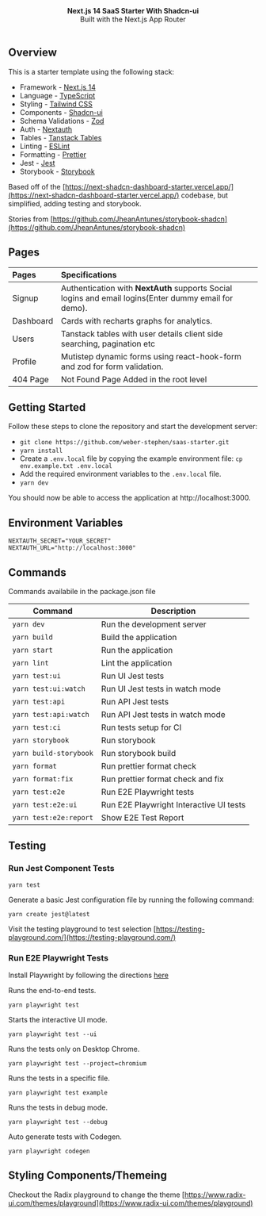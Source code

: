 <div align="center"><strong>Next.js 14 SaaS Starter With Shadcn-ui</strong></div>
<div align="center">Built with the Next.js App Router</div>
<br />
<div align="center">
<span>
</div>

## Overview

This is a starter template using the following stack:

- Framework - [Next.js 14](https://nextjs.org/14)
- Language - [TypeScript](https://www.typescriptlang.org)
- Styling - [Tailwind CSS](https://tailwindcss.com)
- Components - [Shadcn-ui](https://ui.shadcn.com)
- Schema Validations - [Zod](https://zod.dev)
- Auth - [Nextauth](https://next-auth.js.org)
- Tables - [Tanstack Tables](https://tanstack.com/table/)
- Linting - [ESLint](https://eslint.org)
- Formatting - [Prettier](https://prettier.io)
- Jest - [Jest](https://jestjs.io/)
- Storybook - [Storybook](https://storybook.js.org/)

Based off of the [https://next-shadcn-dashboard-starter.vercel.app/](https://next-shadcn-dashboard-starter.vercel.app/) codebase, but simplified, adding testing and storybook.

Stories from [https://github.com/JheanAntunes/storybook-shadcn](https://github.com/JheanAntunes/storybook-shadcn)

## Pages

| Pages                                                                             | Specifications                                                                                        |
| :-------------------------------------------------------------------------------- | :---------------------------------------------------------------------------------------------------- |
| Signup                       | Authentication with **NextAuth** supports Social logins and email logins(Enter dummy email for demo). |
| Dashboard           | Cards with recharts graphs for analytics.                                                             |
| Users          | Tanstack tables with user details client side searching, pagination etc                               |
| Profile     | Mutistep dynamic forms using react-hook-form and zod for form validation.                             |
| 404 Page  | Not Found Page Added in the root level                                                                |
                         

## Getting Started

Follow these steps to clone the repository and start the development server:

- `git clone https://github.com/weber-stephen/saas-starter.git`
- `yarn install`
- Create a `.env.local` file by copying the example environment file:
  `cp env.example.txt .env.local`
- Add the required environment variables to the `.env.local` file.
- `yarn dev`

You should now be able to access the application at http://localhost:3000.

## Environment Variables
```
NEXTAUTH_SECRET="YOUR_SECRET"
NEXTAUTH_URL="http://localhost:3000"
```

## Commands
Commands availabile in the package.json file

| Command              | Description                             |
|----------------------|-----------------------------------------|
| `yarn dev`             | Run the development server              |
| `yarn build`           | Build the application                   |
| `yarn start`           | Run the application                     |
| `yarn lint`            | Lint the application                    |
| `yarn test:ui`         | Run UI Jest tests                       |
| `yarn test:ui:watch`   | Run UI Jest tests in watch mode         |
| `yarn test:api`        | Run API Jest tests                      |
| `yarn test:api:watch`  | Run API Jest tests in watch mode        |
| `yarn test:ci`         | Run tests setup for CI                  |
| `yarn storybook`       | Run storybook                           |
| `yarn build-storybook` | Run storybook build                     |
| `yarn format`          | Run prettier format check               |
| `yarn format:fix`      | Run prettier format check and fix       |
| `yarn test:e2e`        | Run E2E Playwright tests                |
| `yarn test:e2e:ui`     | Run E2E Playwright Interactive UI tests |
| `yarn test:e2e:report` | Show E2E Test Report                    |

## Testing

### Run Jest Component Tests
```
yarn test
```

Generate a basic Jest configuration file by running the following command:

```
yarn create jest@latest
```

Visit the testing playground to test selection
[https://testing-playground.com/](https://testing-playground.com/)

### Run E2E Playwright Tests

Install Playwright by following the directions [here](https://playwright.dev/)

Runs the end-to-end tests.
```
yarn playwright test
```

Starts the interactive UI mode.
```
yarn playwright test --ui
```

Runs the tests only on Desktop Chrome.
```
yarn playwright test --project=chromium
```

Runs the tests in a specific file.
```
yarn playwright test example
```

Runs the tests in debug mode.
```
yarn playwright test --debug
```

Auto generate tests with Codegen.
```
yarn playwright codegen
```

## Styling Components/Themeing

Checkout the Radix playground to change the theme
[https://www.radix-ui.com/themes/playground](https://www.radix-ui.com/themes/playground)